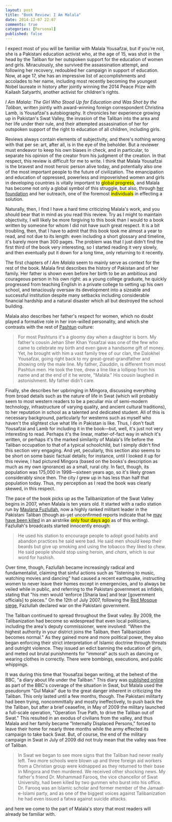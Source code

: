 ```yaml
---
layout: post
title: "Book Review: I Am Malala"
date: 2014-12-07 22:07
comments: true
categories: [Personal]
published: false
---
```


I expect most of you will be familiar with Malala Yousafzai, but if you're not,
she is a Pakistani education activist who, at the age of 15, was shot in the
head by the Taliban for her outspoken support for the education of women and
girls. Miraculously, she survived the assassination attempt, and following her
recovery, redoubled her campaign in support of education. Now, at age 17, she
has an impressive list of accomplishments and accolades to her name, including
most recently becoming the youngest Nobel laureate in history after jointly
winning the 2014 Peace Prize with Kailash Satyarthi, another activist for
children's rights.

_I Am Malala: The Girl Who Stood Up for Education and Was Shot by the Taliban_,
written jointly with award-winning foreign correspondent Christina Lamb, is
Yousafzai's autobiography. It chronicles her experience growing up in Pakistan's
Swat Valley, the invasion of the Taliban into the area and her life under their
rule, and their attempted assassination of her for outspoken support of the
right to education of all children, including girls.

Reviews always contain elements of subjectivity, and there's nothing wrong with
that per se: art, after all, is in the eye of the beholder. But a reviewer must
endeavor to keep his own biases in check, and in particular, to separate his
opinion of the creator from his judgment of the creation. In that respect, this
review is difficult for me to write. I think that Malala Yousafzai is the
bravest and most heroic person alive today, and potentially also one of the most
important people to the future of civilization. The emancipation and education
of oppressed, powerless and impoverished women and girls in developing countries
is vitally important to <span style="background-color: yellow;">global
progress</span>, and Malala has become not only a global symbol of this
struggle, but also, through [her foundation](http://www.malala.org/) and her
outreach, one of the foremost <span style="background-color:
yellow;">individuals</span> in effecting a solution.

Naturally, then, I find I have a hard time criticizing Malala's work, and you
should bear that in mind as you read this review. Try as I might to maintain
objectivity, I will likely be more forgiving to this book than I would to a book
written by someone for whom I did not have such great respect. It is a bit
troubling, then, that I have to admit that this book took me almost a year to
read, and not due to its length: even including a short glossary and timeline,
it's barely more than 300 pages. The problem was that I just didn't find the
first third of the book very interesting, so I started reading it very slowly,
and then eventually put it down for a long time, only returning to it recently.

The first chapters of _I Am Malala_ seem to mainly serve as context for the rest
of the book. Malala first describes the history of Pakistan and of her family.
Her father is shown even before her birth to be an ambitious and courageous
person in his own right: as a young college graduate, he quickly progressed from
teaching English in a private college to setting up his own school, and
tenaciously oversaw its development into a sizeable and successful institution
despite many setbacks including considerable financial hardship and a natural
disaster which all but destroyed the school building.

Malala also describes her father's respect for women, which no doubt played a
formative role in her iron-willed personality, and which she contrasts with the
rest of [Pashtun](http://en.wikipedia.org/wiki/Pashtun_people) culture:

> For most Pashtuns it's a gloomy day when a daughter is born. My father's
> cousin Jehan Sher Khan Yosafzai was one of the few who came to celebrate my
> birth and even gave a handsome gift of money. Yet, he brought with him a vast
> family tree of our clan, the Dalokhel Yousafzai, going right back to my
> great-great-grandfather and showing only the male line. My father, Ziauddin,
> is different from most Pashtun men. He took the tree, drew a line like a
> lollipop from his name and at the end of it he wrote, "Malala." His cousin
> laughed in astonishment. My father didn't care.

Finally, she describes her upbringing in Mingora, discussing everything from
broad details such as the nature of life in Swat (which will probably seem to
most western readers to be a peculiar mix of semi-modern technology,
infrastructure of varying quality, and ancient cultural traditions), to her
reputation in school as a talented and dedicated student. All of this is
necessary background, particularly for westerns such as myself who haven't the
slightest clue what life in Pakistan is like. Thus, I don't fault Yousafzai and
Lamb for including it in the book&mdash;but, well, it's just not very
interesting to read. Perhaps it's the linear, matter-of-fact way in which it's
written, or perhaps it's the marked similarity of Malala's life before the
Taliban occupation to that of a typical schoolchild, but I simply didn't find
this section very engaging. And yet, peculiarly, this section also seems to be
short on some basic factual details; for instance, until I looked it up for this
review, I had pictured Mingora (based on the books's description as much as my
own ignorance) as a small, rural city. In fact, though, its population was
175,000 in 1998&mdash;sixteen years ago, so it's likely grown considerably since
then. The city _I_ grew up in has less than half that population today. Thus, my
perception as I read the book was clearly skewed, in this respect.

The pace of the book picks up as the Talibanization of the Swat Valley begins in
2007, when Malala is ten years old. It started with a radio station run by
<a href="http://en.wikipedia.org/wiki/Fazlullah_(militant_leader)">Maulana
Fuzlullah</a>, now a highly ranked militant leader in the Pakistani Taliban
(though as-yet unconfirmed reports indicate that he
[may have been killed](http://www.oneindia.com/international/ttp-chief-fazlullah-killed-pakistan-media-peshawar-siege-1598251.html)
in an airstrike <span style="background-color: yellow;">only four days
ago</span> as of this writing). Fazlullah's broadcasts started innocently
enough:

> He used his station to encourage people to adopt good habits and abandon
> practices he said were bad. He said men should keep their beards but give up
> smoking and using the tobacco they liked to chew. He said people should
> stop using heroin, and _chars_, which is our word for hashish.

Over time, though, Fazlullah became increasingly radical and fundamentalist,
claiming that sinful actions such as "listening to music, watching movies and
dancing" had caused a recent earthquake, instructing women to never leave their
homes except in emergencies, and to always be veiled while in public, and
referring to the Pakistani government as infidels, stating that "his men would
'enforce [Sharia law] and tear [government officials] to pieces." On the 12th of
July 2007, following the
[Red Mosque siege](http://en.wikipedia.org/wiki/Siege_of_Lal_Masjid), Fazlullah
declared war on the Pakistani government.

The Taliban continued to spread throughout the Swat valley. By 2009, the
Talibanization had become so widespread that even local politicians, including
the area's deputy commissioner, were involved: "When the highest authority in
your district joins the Taliban, then Talibanization becomes normal." As they
gained more and more political power, they also began enforcing their strict
interpretation of Islamic doctrine through threats and outright violence. They
issued an edict banning the education of girls, and meted out brutal punishments
for "immoral" acts such as dancing or wearing clothes in correctly. There were
bombings, executions, and public whippings.

It was during this time that Yousafzai began writing, at the behest of the BBC,
"a diary about life under the Taliban." This diary was
[published online](http://news.bbc.co.uk/2/hi/south_asia/7834402.stm) as part of
the BBC's coverage of the situation in Swat, but Malala used the pseudonym "Gul
Makai" due to the great danger inherent in criticizing the Taliban. This only
lasted until a few months, though. The Pakistani militarty had been trying,
noncommittally and mostly ineffectively, to push back the the Taliban, but after
a brief ceasefire, in May of 2009 the military launched a full-scale operation,
"Operation True Path, to drive the Taliban out of Swat." This resulted in an
exodus of civilians from the valley, and thus Malala and her family became
"Internally Displaced Persons," forced to leave their home for nearly three
months while the army effected its campaign to take back Swat. But, of course,
the end of the military campaign in Swat in July of 2009 did not truly mean that
the valley was free of Taliban.

> In Swat we began to see more signs that the Taliban had never really left. Two
> more schools were blown up and three foreign aid workers from a Christian
> group were kidnapped as they returned to their base in Mingora and then
> murdered. We received other shocking news. My father's friend Dr. Mohammad
> Farooq, the vice chancellor of Swat University, had been killed by two gunmen
> who burst into his office. Dr. Farooq was an Islamic scholar and former member
> of the Jamaat-e-Islami party, and as one of the biggest voices against
> Talibanization he had even issued a fatwa against suicide attacks.

and here we come to the
part of Malala's story that most readers will already be familiar with. 
